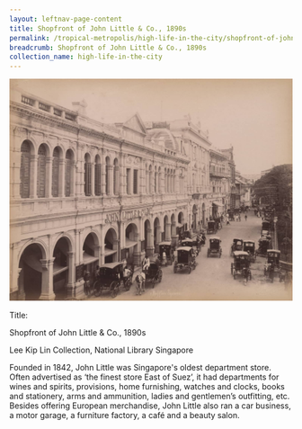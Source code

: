 ```yaml
---
layout: leftnav-page-content
title: Shopfront of John Little & Co., 1890s
permalink: /tropical-metropolis/high-life-in-the-city/shopfront-of-john-little-&-co-1890s/
breadcrumb: Shopfront of John Little & Co., 1890s
collection_name: high-life-in-the-city
---
```


![Shopfront of John Little & Co., 1890s](/images/Sub2-5-Raffles-Square.jpg)
<div class="custom-caption">
<div><p>Title:</p><p>Shopfront of John Little & Co., 1890s</p></div>
<div>Lee Kip Lin Collection, National Library Singapore</div>
</div>

Founded in 1842, John Little was Singapore's oldest department store. Often advertised as ‘the finest store East of Suez’, it had departments for wines and spirits, provisions, home furnishing, watches and clocks, books and stationery, arms and ammunition, ladies and gentlemen’s outfitting, etc. Besides offering European merchandise, John Little also ran a car business, a motor garage, a furniture factory, a café and a beauty salon.

